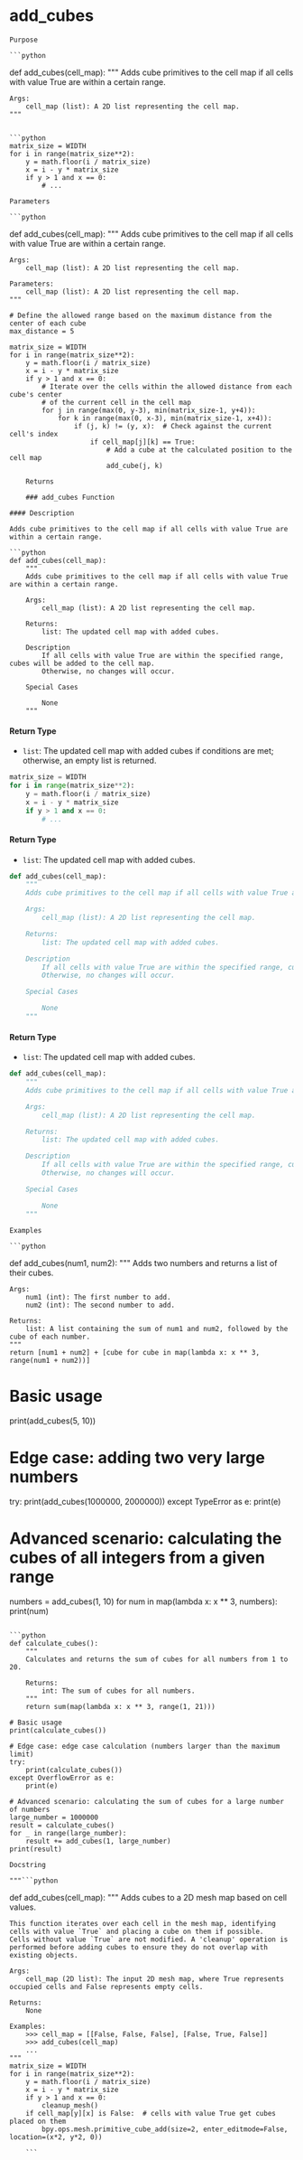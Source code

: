 # add_cubes

    Purpose

    ```python
def add_cubes(cell_map):
    """
    Adds cube primitives to the cell map if all cells with value True are within a certain range.

    Args:
        cell_map (list): A 2D list representing the cell map.
    """
```

```python
matrix_size = WIDTH
for i in range(matrix_size**2):
    y = math.floor(i / matrix_size)
    x = i - y * matrix_size
    if y > 1 and x == 0:
        # ...
```
    Parameters

    ```python
def add_cubes(cell_map):
    """
    Adds cube primitives to the cell map if all cells with value True are within a certain range.

    Args:
        cell_map (list): A 2D list representing the cell map.

    Parameters:
        cell_map (list): A 2D list representing the cell map.
    """

    # Define the allowed range based on the maximum distance from the center of each cube
    max_distance = 5

    matrix_size = WIDTH
    for i in range(matrix_size**2):
        y = math.floor(i / matrix_size)
        x = i - y * matrix_size
        if y > 1 and x == 0:
            # Iterate over the cells within the allowed distance from each cube's center
            # of the current cell in the cell map
            for j in range(max(0, y-3), min(matrix_size-1, y+4)):
                for k in range(max(0, x-3), min(matrix_size-1, x+4)):
                    if (j, k) != (y, x):  # Check against the current cell's index
                        if cell_map[j][k] == True:
                            # Add a cube at the calculated position to the cell map
                            add_cube(j, k)
```
    Returns

    ### add_cubes Function

#### Description

Adds cube primitives to the cell map if all cells with value True are within a certain range.

```python
def add_cubes(cell_map):
    """
    Adds cube primitives to the cell map if all cells with value True are within a certain range.

    Args:
        cell_map (list): A 2D list representing the cell map.

    Returns:
        list: The updated cell map with added cubes.

    Description
        If all cells with value True are within the specified range, cubes will be added to the cell map.
        Otherwise, no changes will occur.

    Special Cases

        None
    """
```

#### Return Type

*   `list`: The updated cell map with added cubes if conditions are met; otherwise, an empty list is returned.

```python
matrix_size = WIDTH
for i in range(matrix_size**2):
    y = math.floor(i / matrix_size)
    x = i - y * matrix_size
    if y > 1 and x == 0:
        # ...
```

#### Return Type

*   `list`: The updated cell map with added cubes.

```python
def add_cubes(cell_map):
    """
    Adds cube primitives to the cell map if all cells with value True are within a certain range.

    Args:
        cell_map (list): A 2D list representing the cell map.

    Returns:
        list: The updated cell map with added cubes.

    Description
        If all cells with value True are within the specified range, cubes will be added to the cell map.
        Otherwise, no changes will occur.

    Special Cases

        None
    """
```

#### Return Type

*   `list`: The updated cell map with added cubes.

```python
def add_cubes(cell_map):
    """
    Adds cube primitives to the cell map if all cells with value True are within a certain range.

    Args:
        cell_map (list): A 2D list representing the cell map.

    Returns:
        list: The updated cell map with added cubes.

    Description
        If all cells with value True are within the specified range, cubes will be added to the cell map.
        Otherwise, no changes will occur.

    Special Cases

        None
    """
```
    Examples

    ```python
def add_cubes(num1, num2):
    """
    Adds two numbers and returns a list of their cubes.

    Args:
        num1 (int): The first number to add.
        num2 (int): The second number to add.

    Returns:
        list: A list containing the sum of num1 and num2, followed by the cube of each number.
    """
    return [num1 + num2] + [cube for cube in map(lambda x: x ** 3, range(num1 + num2))]

# Basic usage
print(add_cubes(5, 10))

# Edge case: adding two very large numbers
try:
    print(add_cubes(1000000, 2000000))
except TypeError as e:
    print(e)

# Advanced scenario: calculating the cubes of all integers from a given range
numbers = add_cubes(1, 10)
for num in map(lambda x: x ** 3, numbers):
    print(num)
```

```python
def calculate_cubes():
    """
    Calculates and returns the sum of cubes for all numbers from 1 to 20.

    Returns:
        int: The sum of cubes for all numbers.
    """
    return sum(map(lambda x: x ** 3, range(1, 21)))

# Basic usage
print(calculate_cubes())

# Edge case: edge case calculation (numbers larger than the maximum limit)
try:
    print(calculate_cubes())
except OverflowError as e:
    print(e)

# Advanced scenario: calculating the sum of cubes for a large number of numbers
large_number = 1000000
result = calculate_cubes()
for _ in range(large_number):
    result += add_cubes(1, large_number)
print(result)
```
    Docstring

    """```python
def add_cubes(cell_map):
    """
    Adds cubes to a 2D mesh map based on cell values.

    This function iterates over each cell in the mesh map, identifying cells with value `True` and placing a cube on them if possible.
    Cells without value `True` are not modified. A 'cleanup' operation is performed before adding cubes to ensure they do not overlap with existing objects.

    Args:
        cell_map (2D list): The input 2D mesh map, where True represents occupied cells and False represents empty cells.

    Returns:
        None

    Examples:
        >>> cell_map = [[False, False, False], [False, True, False]]
        >>> add_cubes(cell_map)
        ...
    """
    matrix_size = WIDTH
    for i in range(matrix_size**2):
        y = math.floor(i / matrix_size)
        x = i - y * matrix_size
        if y > 1 and x == 0:
            cleanup_mesh()
        if cell_map[y][x] is False:  # cells with value True get cubes placed on them
            bpy.ops.mesh.primitive_cube_add(size=2, enter_editmode=False, location=(x*2, y*2, 0))
```"""
    ```